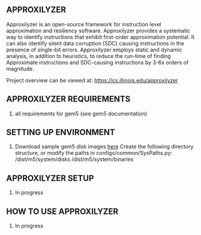 ## APPROXILYZER

Approxilyzer is an open-source framework for instruction level approximation 
and resiliency software. Approxilyzer provides a systematic way to identify 
instructions that exhibit first-order approximation potential. It can also identify 
silent data corruption (SDC) causing instructions in the presence of single-bit errors. 
Approxilyzer employs static and dynamic analysis, in addition to heuristics, to reduce 
the run-time of finding Approximate instructions and SDC-causing instructions by 3-6x 
orders of magnitude.

Project overview can be viewed at: https://cs.illinois.edu/approxilyzer



## APPROXILYZER REQUIREMENTS
1. all requirements for gem5 (see gem5 documentation)


## SETTING UP ENVIRONMENT
1. Download sample gem5 disk images [here](https://uofi.box.com/s/6h0ep96pbi5sexygmyobt778wyqfl3r6)
Create the following directory structure, or modify the paths in
configs/common/SysPaths.py: /dist/m5/system/disks
                            /dist/m5/system/binaries

## APPROXILYZER SETUP 
1. In progress

## HOW TO USE APPROXILYZER
1. In progress
